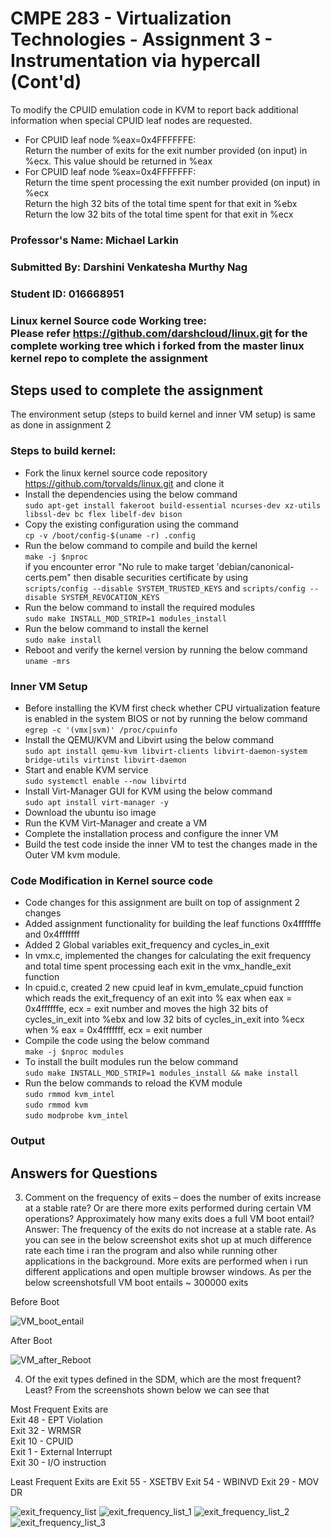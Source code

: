 # CMPE 283 - Virtualization Technologies - Assignment 3 - Instrumentation via hypercall (Cont'd)

To modify the CPUID emulation code in KVM to report back additional information
when special CPUID leaf nodes are requested.
* For CPUID leaf node %eax=0x4FFFFFFE:<br/>
  Return the number of exits for the exit number provided (on input) in %ecx. This value should be returned in %eax
* For CPUID leaf node %eax=0x4FFFFFFF:<br/>
  Return the time spent processing the exit number provided (on input) in %ecx<br/>
  Return the high 32 bits of the total time spent for that exit in %ebx<br/>
  Return the low 32 bits of the total time spent for that exit in %ecx

### Professor's Name: Michael Larkin <br/>
### Submitted By: Darshini Venkatesha Murthy Nag <br/>
### Student ID: 016668951 <br/>
### Linux kernel Source code Working tree: <br/> Please refer https://github.com/darshcloud/linux.git for the complete working tree which i forked from the master linux kernel repo to complete the assignment

## Steps used to complete the assignment
The environment setup (steps to build kernel and inner VM setup) is same as done in assignment 2
### Steps to build kernel:
* Fork the linux kernel source code repository https://github.com/torvalds/linux.git and clone it
* Install the dependencies using the below command <br/>
`sudo apt-get install fakeroot build-essential ncurses-dev xz-utils libssl-dev bc flex libelf-dev bison`
* Copy the existing configuration using the command<br/>
`cp -v /boot/config-$(uname -r) .config`
* Run the below command to compile and build the kernel<br/>
`make -j $nproc` <br/>
if you encounter error "No rule to make target 'debian/canonical-certs.pem"
then disable securities certificate by using<br/>
`scripts/config --disable SYSTEM_TRUSTED_KEYS` and `scripts/config --disable SYSTEM_REVOCATION_KEYS`
* Run the below command to install the required modules<br/>
`sudo make INSTALL_MOD_STRIP=1 modules_install`
* Run the below command to install the kernel<br/>
`sudo make install`
* Reboot and verify the kernel version by running the below command<br/>
`uname -mrs`

### Inner VM Setup
* Before installing the KVM first check whether CPU virtualization feature is enabled in the system BIOS or not by running the below command <br/>
`egrep -c '(vmx|svm)' /proc/cpuinfo`
* Install the QEMU/KVM and Libvirt using the below command <br/>
`sudo apt install qemu-kvm libvirt-clients libvirt-daemon-system bridge-utils virtinst libvirt-daemon`
* Start and enable KVM service <br/>
`sudo systemctl enable --now libvirtd`
* Install Virt-Manager GUI for KVM using the below command <br/>
`sudo apt install virt-manager -y`
* Download the ubuntu iso image
* Run the KVM Virt-Manager and create a VM
* Complete the installation process and configure the inner VM
* Build the test code inside the inner VM to test the changes made in the Outer VM kvm module.

### Code Modification in Kernel source code
* Code changes for this assignment are built on top of assignment 2 changes
* Added assignment functionality for building the leaf functions 0x4ffffffe and 0x4fffffff
* Added 2 Global variables exit_frequency and cycles_in_exit
* In vmx.c, implemented the changes for calculating the exit frequency
  and total time spent processing each exit in the vmx_handle_exit function
* In cpuid.c, created 2 new cpuid leaf in kvm_emulate_cpuid function which reads the
  exit_frequency of an exit into % eax when eax = 0x4ffffffe, ecx = exit number and moves the high 32 bits of cycles_in_exit into %ebx and low 32 bits
  of cycles_in_exit into %ecx when % eax = 0x4fffffff, ecx = exit number
* Compile the code using the below command<br/>
  `make -j $nproc modules`
* To install the built modules run the below command<br/>
  `sudo make INSTALL_MOD_STRIP=1 modules_install && make install`
* Run the below commands to reload the KVM module <br/>
`sudo rmmod kvm_intel ` <br/>
`sudo rmmod kvm` <br/>
`sudo modprobe kvm_intel` <br/>




### Output

## Answers for Questions

3. Comment on the frequency of exits – does the number of exits increase at a stable rate? Or are there
more exits performed during certain VM operations? Approximately how many exits does a full VM
boot entail?<br/>
  Answer: The frequency of the exits do not increase at a stable rate. As you can see in the below screenshot exits shot up at much difference rate each time i ran the   program and also while running other applications in the background. More exits are performed when i run different applications and open multiple browser windows.
  As per the below screenshotsfull VM boot entails ~ 300000 exits

Before Boot

![VM_boot_entail](https://user-images.githubusercontent.com/111547793/205483894-cfa4e997-7a2c-4752-aa67-f6610112a82e.png)

After Boot

![VM_after_Reboot](https://user-images.githubusercontent.com/111547793/205483900-ca0487f7-4056-4399-bf8d-fef28102892d.png)

4. Of the exit types defined in the SDM, which are the most frequent? Least?
From the screenshots shown below we can see that

Most Frequent Exits are <br/>
Exit 48 - EPT Violation <br/>
Exit 32 - WRMSR <br/>
Exit 10 - CPUID <br/>
Exit 1 - External Interrupt <br/>
Exit 30 - I/O instruction <br/>


Least Frequent Exits are
Exit 55 - XSETBV
Exit 54 - WBINVD
Exit 29 - MOV DR

![exit_frequency_list](https://user-images.githubusercontent.com/111547793/205484143-3736b5d9-ecbc-4274-913b-5a8e41361cce.png)
![exit_frequency_list_1](https://user-images.githubusercontent.com/111547793/205484147-57246598-0858-48df-a95a-989bb4768c4b.png)
![exit_frequency_list_2](https://user-images.githubusercontent.com/111547793/205484152-18267518-b8de-4db0-853d-868c2a7da27a.png)
![exit_frequency_list_3](https://user-images.githubusercontent.com/111547793/205484154-97d501ef-85d8-492e-afb2-b4264a24bb69.png)


